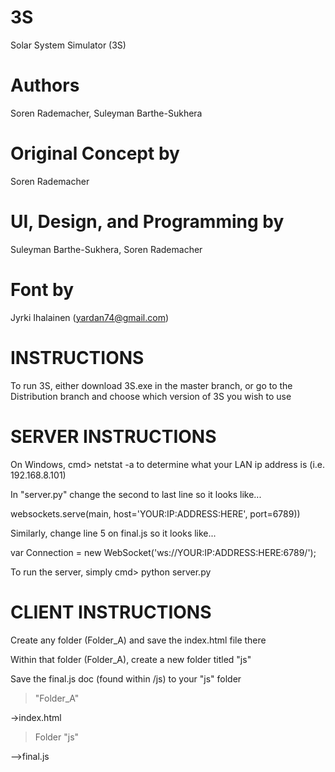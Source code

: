 # 3S
Solar System Simulator (3S)
# Authors
Soren Rademacher, Suleyman Barthe-Sukhera
# Original Concept by
Soren Rademacher
# UI, Design, and Programming by
Suleyman Barthe-Sukhera, Soren Rademacher
# Font by
Jyrki Ihalainen (yardan74@gmail.com)

# INSTRUCTIONS
To run 3S, either download 3S.exe in the master branch, or go to the Distribution branch and choose which version of 3S you wish to use

# SERVER INSTRUCTIONS
On Windows, cmd> netstat -a to determine what your LAN ip address is (i.e. 192.168.8.101)

In "server.py" change the second to last line so it looks like...

  websockets.serve(main, host='YOUR:IP:ADDRESS:HERE', port=6789))
  
Similarly, change line 5 on final.js so it looks like...

  var Connection = new WebSocket('ws://YOUR:IP:ADDRESS:HERE:6789/');
  
To run the server, simply cmd> python server.py


# CLIENT INSTRUCTIONS
Create any folder (Folder_A) and save the index.html file there

Within that folder (Folder_A), create a new folder titled "js"

Save the final.js doc (found within /js) to your "js" folder

>"Folder_A"

->index.html

>Folder "js"

-->final.js

